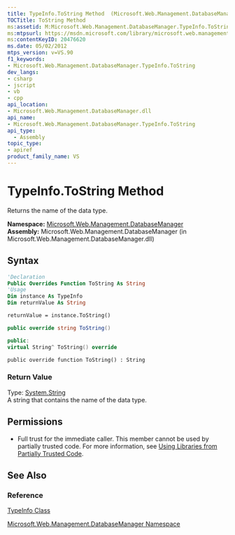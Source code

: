 ```yaml
---
title: TypeInfo.ToString Method  (Microsoft.Web.Management.DatabaseManager)
TOCTitle: ToString Method
ms:assetid: M:Microsoft.Web.Management.DatabaseManager.TypeInfo.ToString
ms:mtpsurl: https://msdn.microsoft.com/library/microsoft.web.management.databasemanager.typeinfo.tostring(v=VS.90)
ms:contentKeyID: 20476620
ms.date: 05/02/2012
mtps_version: v=VS.90
f1_keywords:
- Microsoft.Web.Management.DatabaseManager.TypeInfo.ToString
dev_langs:
- csharp
- jscript
- vb
- cpp
api_location:
- Microsoft.Web.Management.DatabaseManager.dll
api_name:
- Microsoft.Web.Management.DatabaseManager.TypeInfo.ToString
api_type:
  - Assembly
topic_type:
- apiref
product_family_name: VS
---
```


# TypeInfo.ToString Method

Returns the name of the data type.

**Namespace:**  [Microsoft.Web.Management.DatabaseManager](microsoft-web-management-databasemanager-namespace.md)  
**Assembly:**  Microsoft.Web.Management.DatabaseManager (in Microsoft.Web.Management.DatabaseManager.dll)

## Syntax

```vb
'Declaration
Public Overrides Function ToString As String
'Usage
Dim instance As TypeInfo
Dim returnValue As String

returnValue = instance.ToString()
```

```csharp
public override string ToString()
```

```cpp
public:
virtual String^ ToString() override
```

```jscript
public override function ToString() : String
```

### Return Value

Type: [System.String](https://msdn.microsoft.com/library/s1wwdcbf)  
A string that contains the name of the data type.  

## Permissions

  - Full trust for the immediate caller. This member cannot be used by partially trusted code. For more information, see [Using Libraries from Partially Trusted Code](https://msdn.microsoft.com/library/8skskf63).

## See Also

### Reference

[TypeInfo Class](typeinfo-class-microsoft-web-management-databasemanager.md)

[Microsoft.Web.Management.DatabaseManager Namespace](microsoft-web-management-databasemanager-namespace.md)
